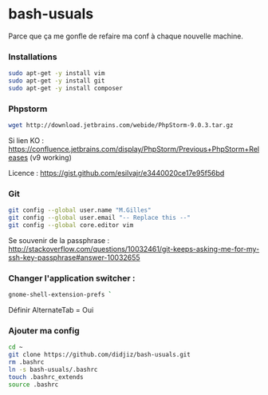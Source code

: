 # bash-usuals
Parce que ça me gonfle de refaire ma conf à chaque nouvelle machine.

### Installations

```bash
sudo apt-get -y install vim
sudo apt-get -y install git
sudo apt-get -y install composer 
```

### Phpstorm

```bash
wget http://download.jetbrains.com/webide/PhpStorm-9.0.3.tar.gz
```

Si lien KO : https://confluence.jetbrains.com/display/PhpStorm/Previous+PhpStorm+Releases (v9 working)

Licence : https://gist.github.com/esilvajr/e3440020ce17e95f56bd

### Git

```bash
git config --global user.name "M.Gilles"
git config --global user.email "-- Replace this --"
git config --global core.editor vim
```

Se souvenir de la passphrase : http://stackoverflow.com/questions/10032461/git-keeps-asking-me-for-my-ssh-key-passphrase#answer-10032655


### Changer l'application switcher :
```bash
gnome-shell-extension-prefs `
```

Définir AlternateTab = Oui

### Ajouter ma config 

```bash
cd ~
git clone https://github.com/didjiz/bash-usuals.git
rm .bashrc
ln -s bash-usuals/.bashrc
touch .bashrc_extends
source .bashrc
```
